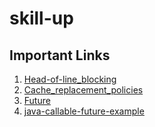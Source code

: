 # skill-up

## Important Links
1. [Head-of-line_blocking](https://en.wikipedia.org/wiki/Head-of-line_blocking)
2. [Cache_replacement_policies](https://en.wikipedia.org/wiki/Cache_replacement_policies)
3. [Future](https://docs.oracle.com/javase/7/docs/api/java/util/concurrent/Future.html)
4. [java-callable-future-example](https://www.digitalocean.com/community/tutorials/java-callable-future-example)

